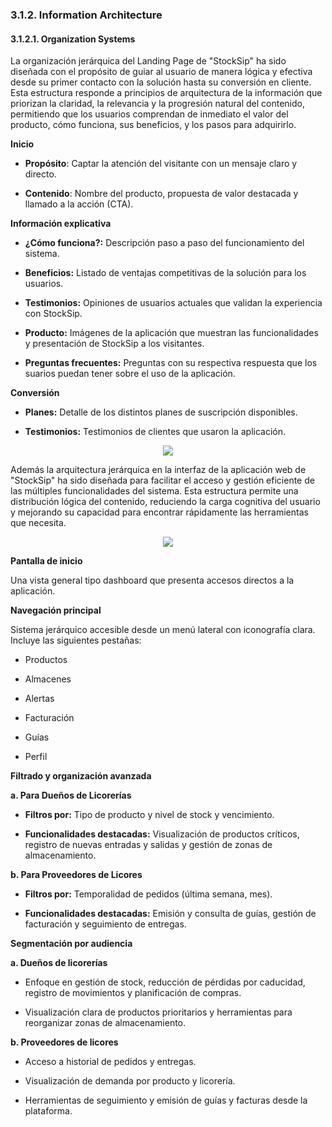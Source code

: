 ### 3.1.2. Information Architecture ###

#### 3.1.2.1. Organization Systems ####

La organización jerárquica del Landing Page de "StockSip" ha sido diseñada con el propósito de guiar al usuario de manera lógica y efectiva desde su primer contacto con la solución hasta su conversión en cliente. Esta estructura responde a principios de arquitectura de la información que priorizan la claridad, la relevancia y la progresión natural del contenido, permitiendo que los usuarios comprendan de inmediato el valor del producto, cómo funciona, sus beneficios, y los pasos para adquirirlo.

**Inicio**

- **Propósito**: Captar la atención del visitante con un mensaje claro y directo.
    
- **Contenido**: Nombre del producto, propuesta de valor destacada y llamado a la acción (CTA).


**Información explicativa**

- **¿Cómo funciona?:** Descripción paso a paso del funcionamiento del sistema.
    
- **Beneficios:** Listado de ventajas competitivas de la solución para los usuarios.
    
- **Testimonios:** Opiniones de usuarios actuales que validan la experiencia con StockSip.

- **Producto:** Imágenes de la aplicación que muestran las funcionalidades y presentación de StockSip a los visitantes.

- **Preguntas frecuentes:** Preguntas con su respectiva respuesta que los suarios puedan tener sobre el uso de la aplicación.


**Conversión**

- **Planes:** Detalle de los distintos planes de suscripción disponibles.

- **Testimonios:** Testimonios de clientes que usaron la aplicación.

<p align="center">
  <img src="https://i.imgur.com/XW2ieYG.png">
</p>


Además la arquitectura jerárquica en la interfaz de la aplicación web de "StockSip" ha sido diseñada para facilitar el acceso y gestión eficiente de las múltiples funcionalidades del sistema. Esta estructura permite una distribución lógica del contenido, reduciendo la carga cognitiva del usuario y mejorando su capacidad para encontrar rápidamente las herramientas que necesita.


<p align="center">
  <img src="https://i.imgur.com/SFh15bQ.png">
</p>

**Pantalla de inicio**

Una vista general tipo dashboard que presenta accesos directos a la aplicación.

**Navegación principal**

Sistema jerárquico accesible desde un menú lateral con iconografía clara. Incluye las siguientes pestañas:
    
- Productos
    
- Almacenes
    
- Alertas
    
- Facturación
    
- Guías
    
- Perfil

**Filtrado y organización avanzada**

**a. Para Dueños de Licorerías**

- **Filtros por:** Tipo de producto y nivel de stock y vencimiento.
    
- **Funcionalidades destacadas:** Visualización de productos críticos, registro de nuevas entradas y salidas y gestión de zonas de almacenamiento.

**b. Para Proveedores de Licores**

- **Filtros por:** Temporalidad de pedidos (última semana, mes).
    
- **Funcionalidades destacadas:** Emisión y consulta de guías, gestión de facturación y seguimiento de entregas.


**Segmentación por audiencia**

**a. Dueños de licorerías**

- Enfoque en gestión de stock, reducción de pérdidas por caducidad, registro de movimientos y planificación de compras.
    
- Visualización clara de productos prioritarios y herramientas para reorganizar zonas de almacenamiento.

**b. Proveedores de licores**

- Acceso a historial de pedidos y entregas.
    
- Visualización de demanda por producto y licorería.

- Herramientas de seguimiento y emisión de guías y facturas desde la plataforma.
